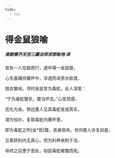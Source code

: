 ```yaml
---
hide:
  - toc
---
```


# **得金鼠狼喻**

##### 南朝萧齐天空三藏法师求那毗地 译

昔有一人在路而行，道中得一金鼠狼，

心生喜踊持置怀中，涉道而进至水欲渡，

脱衣置地，寻时金鼠变为毒蛇。此人深思：

“宁为毒蛇螫杀，要当怀去。”心至冥感，

还化为金。傍边愚人见其毒蛇变成真实，

谓为恒尔，复取毒蛇内著怀里，

即为毒蛇之所[虫*哲]螫，丧身殒命。世间愚人亦复如是，

见善获利内无真心，但为利养来附于法，

命终之后堕于恶处，如捉毒蛇被螫而死。